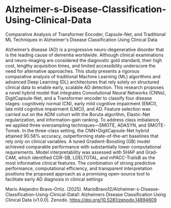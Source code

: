 # Alzheimer-s-Disease-Classification-Using-Clinical-Data
Comparative Analysis of Transformer Encoder, Capsule-Net, and Traditional ML Techniques in Alzheimer's Disease Classification Using Clinical Data

Alzheimer’s disease (AD) is a progressive neuro-degenerative disorder that is the leading cause of
dementia worldwide. Although clinical examinations and neuro-imaging are considered the diagnostic
gold standard, their high cost, lengthy acquisition times, and limited accessibility underscore the need
for alternative approaches. This study presents a rigorous comparative analysis of traditional Machine
Learning (ML) algorithms and advanced Deep Learning (DL) architectures that rely solely on structured
clinical data to enable early, scalable AD detection. This research proposes a novel hybrid model that
integrates Convolutional Neural Networks (CNNs), DigitCapsule-Net, and a Transformer encoder to
classify four disease stages: cognitively normal (CN), early mild cognitive impairment (EMCI), late mild
cognitive impairment (LMCI), and AD. Feature selection was carried out on the ADNI cohort with the
Boruta algorithm, Elastic-Net regularization, and information-gain ranking. To address class imbalance,
we applied three oversampling techniques—SMOTE, ADASYN, and SMOTE-Tomek. In the three-class
setting, the CNN+DigitCapsule-Net hybrid attained 90.58% accuracy, outperforming state-of-the-art
baselines that rely only on clinical variables. A tuned Gradient-Boosting (GB) model achieved comparable
performance with substantially lower computational requirements. Model interpretability was assessed
with SHAP and Grad-CAM, which identified CDR-SB, LDELTOTAL, and mPACC-TrailsB as the most
informative clinical features. The combination of strong predictive performance, computational efficiency,
and transparent interpretation positions the proposed approach as a promising open-source tool to
facilitate early AD diagnosis in clinical settings

Mario Alejandro Bravo-Ortiz. (2025). MarioBravo12/Alzheimer-s-Disease-Classification-Using-Clinical-Data1: Alzheimers Disease Classification Using Clinical Data (v1.0.0). Zenodo. https://doi.org/10.5281/zenodo.14894609
